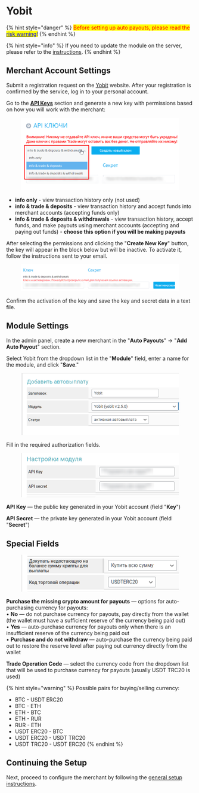 # Yobit

{% hint style="danger" %}
<mark style="color:red;">Before setting up auto payouts, please read the</mark> [<mark style="color:blue;">risk warning</mark>](https://premium.gitbook.io/main/en/basic-settings/merchants-and-auto-payments/auto-payments/risk-warning)<mark style="color:blue;">!</mark>
{% endhint %}

{% hint style="info" %}
If you need to update the module on the server, please refer to the [instructions](https://premium.gitbook.io/main/en/en/basic-settings/faq/updating-script-files-on-the-server/how-to-update-files-on-the-server#merchant-and-auto-payout-modules).
{% endhint %}

## Merchant Account Settings

Submit a registration request on the [Yobit](https://yobit.net/) website. After your registration is confirmed by the service, log in to your personal account.

Go to the [**API Keys**](https://yobit.net/ru/api/keys/) section and generate a new key with permissions based on how you will work with the merchant:

<figure><img src="../../../.gitbook/assets/image (1407)_eng.png" alt="" width="563"><figcaption></figcaption></figure>

* **info only** - view transaction history only (not used)
* **info & trade & deposits** - view transaction history and accept funds into merchant accounts (accepting funds only)
* **info & trade & deposits & withdrawals** - view transaction history, accept funds, and make payouts using merchant accounts (accepting and paying out funds) - **choose this option if you will be making payouts**

After selecting the permissions and clicking the "**Create New Key**" button, the key will appear in the block below but will be inactive. To activate it, follow the instructions sent to your email.

<figure><img src="../../../.gitbook/assets/image (1408)_eng.png" alt="" width="563"><figcaption></figcaption></figure>

Confirm the activation of the key and save the key and secret data in a text file.

## **Module Settings**

In the admin panel, create a new merchant in the "**Auto Payouts**" -> "**Add Auto Payout**" section.

Select Yobit from the dropdown list in the "**Module**" field, enter a name for the module, and click "**Save**."

<figure><img src="../../../.gitbook/assets/image (705)_eng.png" alt="" width="507"><figcaption></figcaption></figure>

Fill in the required authorization fields.

<figure><img src="../../../.gitbook/assets/image (1410)_eng.png" alt="" width="453"><figcaption></figcaption></figure>

**API Key** — the public key generated in your Yobit account (field "**Key**")

**API Secret** — the private key generated in your Yobit account (field "**Secret**")

## Special Fields

<figure><img src="../../../.gitbook/assets/image (1514)_eng.png" alt=""><figcaption></figcaption></figure>

**Purchase the missing crypto amount for payouts** — options for auto-purchasing currency for payouts:\
• **No** — do not purchase currency for payouts, pay directly from the wallet (the wallet must have a sufficient reserve of the currency being paid out)\
• **Yes** — auto-purchase currency for payouts only when there is an insufficient reserve of the currency being paid out\
• **Purchase and do not withdraw** — auto-purchase the currency being paid out to restore the reserve level after paying out currency directly from the wallet

**Trade Operation Code** — select the currency code from the dropdown list that will be used to purchase currency for payouts (usually USDT TRC20 is used)

{% hint style="warning" %}
Possible pairs for buying/selling currency:

* BTC - USDT ERC20
* BTC - ETH
* ETH - BTC
* ETH - RUR
* RUR - ETH
* USDT ERC20 - BTC
* USDT ERC20 - USDT TRC20
* USDT TRC20 - USDT ERC20
{% endhint %}

## Continuing the Setup

Next, proceed to configure the merchant by following the [general setup instructions](https://premium.gitbook.io/main/en/basic-settings/merchants-and-auto-payments/auto-payments/obshie-nastroiki-avtovyplat).